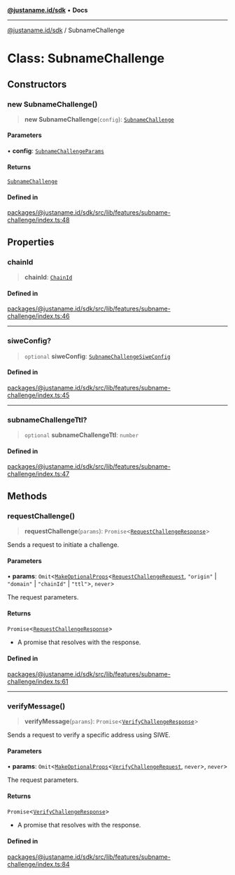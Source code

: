[**@justaname.id/sdk**](../README.md) • **Docs**

***

[@justaname.id/sdk](../globals.md) / SubnameChallenge

# Class: SubnameChallenge

## Constructors

### new SubnameChallenge()

> **new SubnameChallenge**(`config`): [`SubnameChallenge`](SubnameChallenge.md)

#### Parameters

• **config**: [`SubnameChallengeParams`](../interfaces/SubnameChallengeParams.md)

#### Returns

[`SubnameChallenge`](SubnameChallenge.md)

#### Defined in

[packages/@justaname.id/sdk/src/lib/features/subname-challenge/index.ts:48](https://github.com/JustaName-id/JustaName-sdk/blob/626b4b68604f3125538c424811e641247a5bd58d/packages/@justaname.id/sdk/src/lib/features/subname-challenge/index.ts#L48)

## Properties

### chainId

> **chainId**: [`ChainId`](../type-aliases/ChainId.md)

#### Defined in

[packages/@justaname.id/sdk/src/lib/features/subname-challenge/index.ts:46](https://github.com/JustaName-id/JustaName-sdk/blob/626b4b68604f3125538c424811e641247a5bd58d/packages/@justaname.id/sdk/src/lib/features/subname-challenge/index.ts#L46)

***

### siweConfig?

> `optional` **siweConfig**: [`SubnameChallengeSiweConfig`](../interfaces/SubnameChallengeSiweConfig.md)

#### Defined in

[packages/@justaname.id/sdk/src/lib/features/subname-challenge/index.ts:45](https://github.com/JustaName-id/JustaName-sdk/blob/626b4b68604f3125538c424811e641247a5bd58d/packages/@justaname.id/sdk/src/lib/features/subname-challenge/index.ts#L45)

***

### subnameChallengeTtl?

> `optional` **subnameChallengeTtl**: `number`

#### Defined in

[packages/@justaname.id/sdk/src/lib/features/subname-challenge/index.ts:47](https://github.com/JustaName-id/JustaName-sdk/blob/626b4b68604f3125538c424811e641247a5bd58d/packages/@justaname.id/sdk/src/lib/features/subname-challenge/index.ts#L47)

## Methods

### requestChallenge()

> **requestChallenge**(`params`): `Promise`\<[`RequestChallengeResponse`](../interfaces/RequestChallengeResponse.md)\>

Sends a request to initiate a challenge.

#### Parameters

• **params**: `Omit`\<[`MakeOptionalProps`](../type-aliases/MakeOptionalProps.md)\<[`RequestChallengeRequest`](../interfaces/RequestChallengeRequest.md), `"origin"` \| `"domain"` \| `"chainId"` \| `"ttl"`\>, `never`\>

The request parameters.

#### Returns

`Promise`\<[`RequestChallengeResponse`](../interfaces/RequestChallengeResponse.md)\>

- A promise that resolves with the response.

#### Defined in

[packages/@justaname.id/sdk/src/lib/features/subname-challenge/index.ts:61](https://github.com/JustaName-id/JustaName-sdk/blob/626b4b68604f3125538c424811e641247a5bd58d/packages/@justaname.id/sdk/src/lib/features/subname-challenge/index.ts#L61)

***

### verifyMessage()

> **verifyMessage**(`params`): `Promise`\<[`VerifyChallengeResponse`](../interfaces/VerifyChallengeResponse.md)\>

Sends a request to verify a specific address using SIWE.

#### Parameters

• **params**: `Omit`\<[`MakeOptionalProps`](../type-aliases/MakeOptionalProps.md)\<[`VerifyChallengeRequest`](../interfaces/VerifyChallengeRequest.md), `never`\>, `never`\>

The request parameters.

#### Returns

`Promise`\<[`VerifyChallengeResponse`](../interfaces/VerifyChallengeResponse.md)\>

- A promise that resolves with the response.

#### Defined in

[packages/@justaname.id/sdk/src/lib/features/subname-challenge/index.ts:84](https://github.com/JustaName-id/JustaName-sdk/blob/626b4b68604f3125538c424811e641247a5bd58d/packages/@justaname.id/sdk/src/lib/features/subname-challenge/index.ts#L84)
